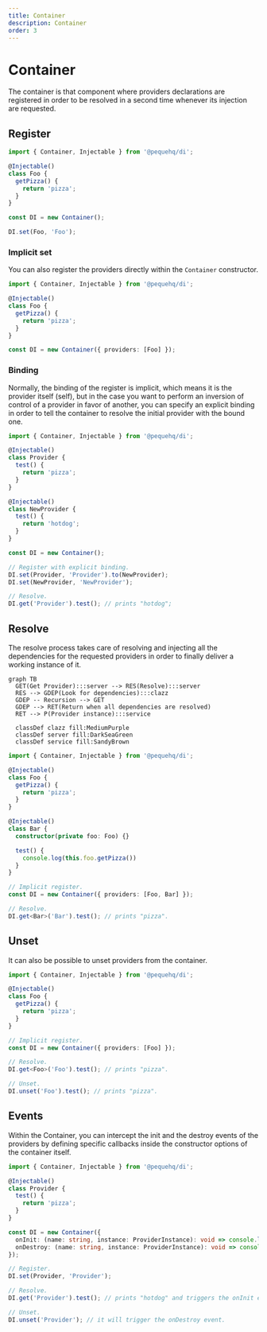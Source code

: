 ```yaml
---
title: Container
description: Container
order: 3
---
```


# Container

The container is that component where providers declarations are registered in order to be resolved in a second time 
whenever its injection are requested.

## Register

```typescript
import { Container, Injectable } from '@pequehq/di';

@Injectable()
class Foo {
  getPizza() {
    return 'pizza';
  }
}

const DI = new Container();

DI.set(Foo, 'Foo');
```

### Implicit set

You can also register the providers directly within the `Container` constructor.

```typescript
import { Container, Injectable } from '@pequehq/di';

@Injectable()
class Foo {
  getPizza() {
    return 'pizza';
  }
}

const DI = new Container({ providers: [Foo] });
```

### Binding

Normally, the binding of the register is implicit, which means it is the provider itself (self), but in the case you
want to perform an inversion of control of a provider in favor of another, you can specify an explicit binding in order
to tell the container to resolve the initial provider with the bound one.

```typescript
import { Container, Injectable } from '@pequehq/di';

@Injectable()
class Provider {
  test() {
    return 'pizza';
  }
}

@Injectable()
class NewProvider {
  test() {
    return 'hotdog';
  }
}

const DI = new Container();

// Register with explicit binding.
DI.set(Provider, 'Provider').to(NewProvider);
DI.set(NewProvider, 'NewProvider');

// Resolve.
DI.get('Provider').test(); // prints "hotdog";
```

## Resolve

The resolve process takes care of resolving and injecting all the dependencies for the requested providers in order to
finally deliver a working instance of it.

```mermaid
graph TB
  GET(Get Provider):::server --> RES(Resolve):::server
  RES --> GDEP(Look for dependencies):::clazz
  GDEP -- Recursion --> GET
  GDEP --> RET(Return when all dependencies are resolved)
  RET --> P(Provider instance):::service
  
  classDef clazz fill:MediumPurple
  classDef server fill:DarkSeaGreen
  classDef service fill:SandyBrown  
```

```typescript
import { Container, Injectable } from '@pequehq/di';

@Injectable()
class Foo {
  getPizza() {
    return 'pizza';
  }
}

@Injectable()
class Bar {
  constructor(private foo: Foo) {}

  test() {
    console.log(this.foo.getPizza())
  }
}

// Implicit register.
const DI = new Container({ providers: [Foo, Bar] });

// Resolve.
DI.get<Bar>('Bar').test(); // prints "pizza".
```

## Unset

It can also be possible to unset providers from the container.

```typescript
import { Container, Injectable } from '@pequehq/di';

@Injectable()
class Foo {
  getPizza() {
    return 'pizza';
  }
}

// Implicit register.
const DI = new Container({ providers: [Foo] });

// Resolve.
DI.get<Foo>('Foo').test(); // prints "pizza".

// Unset.
DI.unset('Foo').test(); // prints "pizza".
```

## Events

Within the Container, you can intercept the init and the destroy events of the providers by defining specific callbacks
inside the constructor options of the container itself.

```typescript
import { Container, Injectable } from '@pequehq/di';

@Injectable()
class Provider {
  test() {
    return 'pizza';
  }
}

const DI = new Container({ 
  onInit: (name: string, instance: ProviderInstance): void => console.log(name),
  onDestroy: (name: string, instance: ProviderInstance): void => console.log(name),
});

// Register.
DI.set(Provider, 'Provider');

// Resolve.
DI.get('Provider').test(); // prints "hotdog" and triggers the onInit event.

// Unset.
DI.unset('Provider'); // it will trigger the onDestroy event.
```
